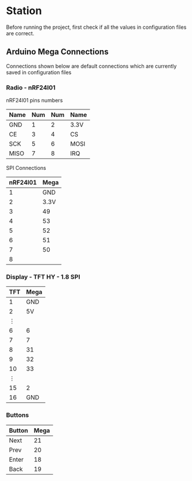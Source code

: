 # Station

Before running the project, first check if all the values in configuration files are correct.

## Arduino Mega Connections

Connections shown below are default connections which are currently saved in configuration files

### Radio - nRF24l01

nRF24l01 pins numbers

Name | Num | Num | Name
-----|-----|-----|-----
GND|1|2|3.3V
CE|3|4|CS
SCK|5|6|MOSI
MISO|7|8|IRQ

SPI Connections

nRF24l01|Mega
--------|----
1|GND
2|3.3V
3|49
4|53
5|52
6|51
7|50
8|

### Display - TFT HY - 1.8 SPI

TFT|Mega
---|----
1|GND
2|5V
⋮|
6|6
7|7
8|31
9|32
10|33
⋮|
15|2
16|GND

### Buttons

Button|Mega
------|----
Next|21
Prev|20
Enter|18
Back|19
